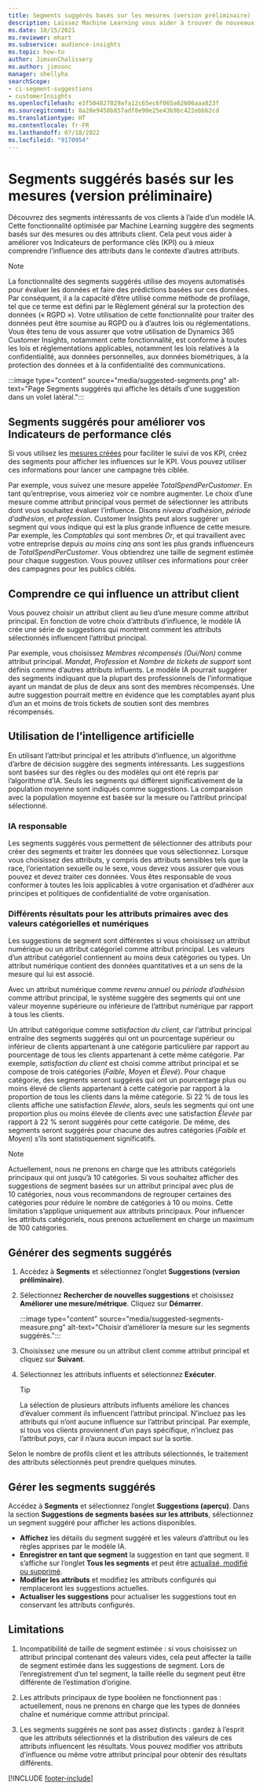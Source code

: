 ```yaml
---
title: Segments suggérés basés sur les mesures (version préliminaire)
description: Laissez Machine Learning vous aider à trouver de nouveaux segments intéressants en fonction des attributs des clients.
ms.date: 10/15/2021
ms.reviewer: mhart
ms.subservice: audience-insights
ms.topic: how-to
author: JimsonChalissery
ms.author: jimsonc
manager: shellyha
searchScope:
- ci-segment-suggestions
- customerInsights
ms.openlocfilehash: e3f504827029afa12c65ec6f065a62606aaa823f
ms.sourcegitcommit: 8a28e9458b857adf8e90e25e43b9bc422ebbb2cd
ms.translationtype: HT
ms.contentlocale: fr-FR
ms.lasthandoff: 07/18/2022
ms.locfileid: "9170954"
---
```

# <a name="suggested-segments-based-on-measures-preview"></a>Segments suggérés basés sur les mesures (version préliminaire)

Découvrez des segments intéressants de vos clients à l’aide d’un modèle IA. Cette fonctionnalité optimisée par Machine Learning suggère des segments basés sur des mesures ou des attributs client. Cela peut vous aider à améliorer vos Indicateurs de performance clés (KPI) ou à mieux comprendre l’influence des attributs dans le contexte d’autres attributs.

> [!NOTE]
> La fonctionnalité des segments suggérés utilise des moyens automatisés pour évaluer les données et faire des prédictions basées sur ces données. Par conséquent, il a la capacité d’être utilisé comme méthode de profilage, tel que ce terme est défini par le Règlement général sur la protection des données (« RGPD »). Votre utilisation de cette fonctionnalité pour traiter des données peut être soumise au RGPD ou à d’autres lois ou réglementations. Vous êtes tenu de vous assurer que votre utilisation de Dynamics 365 Customer Insights, notamment cette fonctionnalité, est conforme à toutes les lois et réglementations applicables, notamment les lois relatives à la confidentialité, aux données personnelles, aux données biométriques, à la protection des données et à la confidentialité des communications.

:::image type="content" source="media/suggested-segments.png" alt-text="Page Segments suggérés qui affiche les détails d'une suggestion dans un volet latéral.":::

## <a name="suggested-segments-to-improve-your-kpis"></a>Segments suggérés pour améliorer vos Indicateurs de performance clés

Si vous utilisez les [mesures créées](measures.md) pour faciliter le suivi de vos KPI, créez des segments pour afficher les influences sur le KPI. Vous pouvez utiliser ces informations pour lancer une campagne très ciblée.

Par exemple, vous suivez une mesure appelée *TotalSpendPerCustomer*. En tant qu’entreprise, vous aimeriez voir ce nombre augmenter. Le choix d’une mesure comme attribut principal vous permet de sélectionner les attributs dont vous souhaitez évaluer l’influence. Disons *niveau d’adhésion*, *période d’adhésion*, et *profession*. Customer Insights peut alors suggérer un segment qui vous indique qui est la plus grande influence de cette mesure. Par exemple, les *Comptables* qui sont membres *Or*, et qui travaillent avec votre entreprise depuis *au moins cinq ans* sont les plus grands influenceurs de *TotalSpendPerCustomer*. Vous obtiendrez une taille de segment estimée pour chaque suggestion. Vous pouvez utiliser ces informations pour créer des campagnes pour les publics ciblés.

## <a name="understand-what-influences-a-customer-attribute"></a>Comprendre ce qui influence un attribut client

Vous pouvez choisir un attribut client au lieu d’une mesure comme attribut principal. En fonction de votre choix d’attributs d’influence, le modèle IA crée une série de suggestions qui montrent comment les attributs sélectionnés influencent l’attribut principal.

Par exemple, vous choisissez *Membres récompensés (Oui/Non)* comme attribut principal. *Mandat*, *Profession* et *Nombre de tickets de support* sont définis comme d’autres attributs influents. Le modèle IA pourrait suggérer des segments indiquant que la plupart des professionnels de l’informatique ayant un mandat de plus de deux ans sont des membres récompensés. Une autre suggestion pourrait mettre en évidence que les comptables ayant plus d’un an et moins de trois tickets de soutien sont des membres récompensés.

## <a name="artificial-intelligence-usage"></a>Utilisation de l’intelligence artificielle

En utilisant l’attribut principal et les attributs d’influence, un algorithme d’arbre de décision suggère des segments intéressants. Les suggestions sont basées sur des règles ou des modèles qui ont été repris par l’algorithme d’IA. Seuls les segments qui diffèrent significativement de la population moyenne sont indiqués comme suggestions. La comparaison avec la population moyenne est basée sur la mesure ou l’attribut principal sélectionné.

### <a name="responsible-ai"></a>IA responsable

Les segments suggérés vous permettent de sélectionner des attributs pour créer des segments et traiter les données que vous sélectionnez. Lorsque vous choisissez des attributs, y compris des attributs sensibles tels que la race, l’orientation sexuelle ou le sexe, vous devez vous assurer que vous pouvez et devez traiter ces données. Vous êtes responsable de vous conformer à toutes les lois applicables à votre organisation et d’adhérer aux principes et politiques de confidentialité de votre organisation.

### <a name="different-results-for-primary-attributes-with-categorical-and-numeric-values"></a>Différents résultats pour les attributs primaires avec des valeurs catégorielles et numériques

Les suggestions de segment sont différentes si vous choisissez un attribut numérique ou un attribut catégoriel comme attribut principal. Les valeurs d’un attribut catégoriel contiennent au moins deux catégories ou types. Un attribut numérique contient des données quantitatives et a un sens de la mesure qui lui est associé.

Avec un attribut numérique comme *revenu annuel* ou *période d’adhésion* comme attribut principal, le système suggère des segments qui ont une valeur moyenne supérieure ou inférieure de l’attribut numérique par rapport à tous les clients.

Un attribut catégorique comme *satisfaction du client*, car l’attribut principal entraîne des segments suggérés qui ont un pourcentage supérieur ou inférieur de clients appartenant à une catégorie particulière par rapport au pourcentage de tous les clients appartenant à cette même catégorie. Par exemple, *satisfaction du client* est choisi comme attribut principal et se compose de trois catégories (*Faible*, *Moyen* et *Élevé*). Pour chaque catégorie, des segments seront suggérés qui ont un pourcentage plus ou moins élevé de clients appartenant à cette catégorie par rapport à la proportion de tous les clients dans la même catégorie. Si 22 % de tous les clients affiche une satisfaction *Élevée*, alors, seuls les segments qui ont une proportion plus ou moins élevée de clients avec une satisfaction *Élevée* par rapport à 22 % seront suggérés pour cette catégorie. De même, des segments seront suggérés pour chacune des autres catégories (*Faible* et *Moyen*) s’ils sont statistiquement significatifs.

> [!NOTE]
> Actuellement, nous ne prenons en charge que les attributs catégoriels principaux qui ont jusqu’à 10 catégories. Si vous souhaitez afficher des suggestions de segment basées sur un attribut principal avec plus de 10 catégories, nous vous recommandons de regrouper certaines des catégories pour réduire le nombre de catégories à 10 ou moins. Cette limitation s’applique uniquement aux attributs principaux. Pour influencer les attributs catégoriels, nous prenons actuellement en charge un maximum de 100 catégories.

## <a name="generate-suggested-segments"></a>Générer des segments suggérés

1. Accédez à **Segments** et sélectionnez l’onglet **Suggestions (version préliminaire)**.

1. Sélectionnez **Rechercher de nouvelles suggestions** et choisissez **Améliorer une mesure/métrique**. Cliquez sur **Démarrer**.

   :::image type="content" source="media/suggested-segments-measure.png" alt-text="Choisir d’améliorer la mesure sur les segments suggérés.":::

1. Choisissez une mesure ou un attribut client comme attribut principal et cliquez sur **Suivant**.

1. Sélectionnez les attributs influents et sélectionnez **Exécuter**.

   > [!TIP]
   > La sélection de plusieurs attributs influents améliore les chances d’évaluer comment ils influencent l’attribut principal. N’incluez pas les attributs qui n’ont aucune influence sur l’attribut principal. Par exemple, si tous vos clients proviennent d’un pays spécifique, n’incluez pas l’attribut *pays*, car il n’aura aucun impact sur la sortie.

Selon le nombre de profils client et les attributs sélectionnés, le traitement des attributs sélectionnés peut prendre quelques minutes.

## <a name="manage-suggested-segments"></a>Gérer les segments suggérés

Accédez à **Segments** et sélectionnez l’onglet **Suggestions (aperçu)**. Dans la section **Suggestions de segments basées sur les attributs**, sélectionnez un segment suggéré pour afficher les actions disponibles.

- **Affichez** les détails du segment suggéré et les valeurs d’attribut ou les règles apprises par le modèle IA.
- **Enregistrer en tant que segment** la suggestion en tant que segment. Il s’affiche sur l’onglet **Tous les segments** et peut être [actualisé, modifié ou supprimé](segments.md).
- **Modifier les attributs** et modifiez les attributs configurés qui remplaceront les suggestions actuelles.
- **Actualiser les suggestions** pour actualiser les suggestions tout en conservant les attributs configurés.

## <a name="limitations"></a>Limitations

1. Incompatibilité de taille de segment estimée : si vous choisissez un attribut principal contenant des valeurs vides, cela peut affecter la taille de segment estimée dans les suggestions de segment. Lors de l’enregistrement d’un tel segment, la taille réelle du segment peut être différente de l’estimation d’origine.

2. Les attributs principaux de type booléen ne fonctionnent pas : actuellement, nous ne prenons en charge que les types de données chaîne et numérique comme attribut principal.

3. Les segments suggérés ne sont pas assez distincts : gardez à l’esprit que les attributs sélectionnés et la distribution des valeurs de ces attributs influencent les résultats. Vous pouvez modifier vos attributs d’influence ou même votre attribut principal pour obtenir des résultats différents.

[!INCLUDE [footer-include](includes/footer-banner.md)]